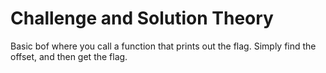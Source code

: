 # Challenge and Solution Theory
Basic bof where you call a function that prints out the flag.
Simply find the offset, and then get the flag.